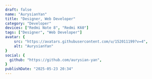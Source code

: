 ```yaml
---
draft: false
name: "AurysianYan"
title: "Designer, Web Developer"
category: "Developer"
devices: ["Redmi Note 8", "Redmi K60"]
tags: ["Designer", "Web Developer"]
avatar: {
    src: "https://avatars.githubusercontent.com/u/152011199?v=4",
    alt: "AurysianYan"
}
social: {
  github: "https://github.com/aurysian-yan",
}
publishDate: "2025-05-23 20:34"
---
```

